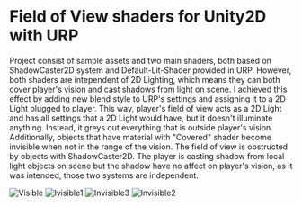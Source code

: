# Field of View shaders for Unity2D with URP
Project consist of sample assets and two main shaders, both based on ShadowCaster2D system and Default-Lit-Shader provided in URP. However, both shaders are intependent of 2D Lighting, which means they can both cover player's vision and cast shadows from light on scene.
I achieved this effect by adding new blend style to URP's settings and assigning it to a 2D Light plugged to player. This way, player's field of view acts as a 2D Light and has all settings that a 2D Light would have, but it doesn't illuminate anything. Instead, it greys out everything that is outside player's vision. Additionally, objects that have material with "Covered" shader become invisible when not in the range of the vision. The field of view is obstructed by objects with ShadowCaster2D.
The player is casting shadow from local light objects on scene but the shadow have no affect on player's vision, as it was intended, those two systems are independent.

![Visible](https://github.com/BChochol/Unity2D-Field-of-View-Shader/assets/57318832/c81d847a-6b89-4bc4-b8c0-0f2c1a22762e)
![Ivisible1](https://github.com/BChochol/Unity2D-Field-of-View-Shader/assets/57318832/cd98a170-1e61-46a6-921f-883772c3758c)
![Invisible3](https://github.com/BChochol/Unity2D-Field-of-View-Shader/assets/57318832/bca50e10-86d9-441e-afe1-343acd94dba3)
![Invisible2](https://github.com/BChochol/Unity2D-Field-of-View-Shader/assets/57318832/4448e7bd-89dc-4d8f-822e-23a0b59b43ce)
